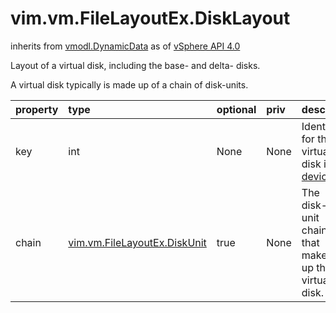 vim.vm.FileLayoutEx.DiskLayout
==============================
inherits from [vmodl.DynamicData](docs/vmodl.DynamicData.md)
as of [vSphere API 4.0](vim.version.md#vim.version.version5)


Layout of a virtual disk, including the base- and delta- disks.   <p>   A virtual disk typically is made up of a chain of disk-units.

| property | type | optional | priv | desc |
|:---------|:-----|:---------|:-----|:-----|
| key | int | None | None | Identifier for the virtual disk in <a href="vim.vm.VirtualHardware.md#device">device</a>. |
| chain | [vim.vm.FileLayoutEx.DiskUnit](vim.vm.FileLayoutEx.DiskUnit.md "vim.vm.FileLayoutEx.DiskUnit") | true | None | The disk-unit chain that makes up this virtual disk. |


